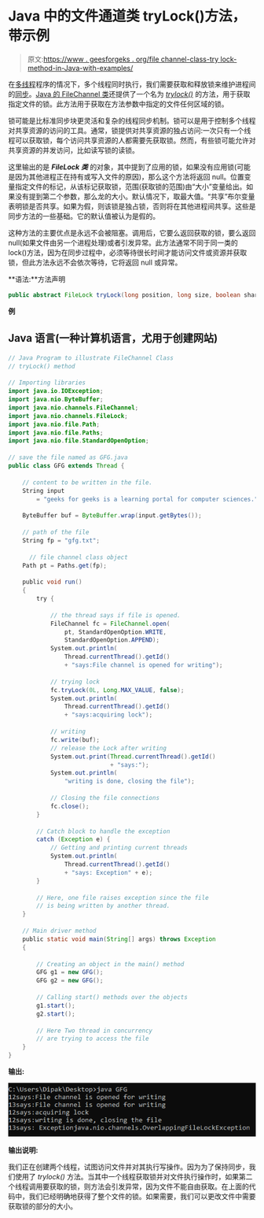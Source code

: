 # Java 中的文件通道类 tryLock()方法，带示例

> 原文:[https://www . geesforgeks . org/file channel-class-try lock-method-in-Java-with-examples/](https://www.geeksforgeeks.org/filechannel-class-trylock-method-in-java-with-examples/)

在[多线程](https://www.geeksforgeeks.org/multithreading-in-java/)程序的情况下，多个线程同时执行，我们需要获取和释放锁来维护进程间的[同步](https://www.geeksforgeeks.org/synchronized-in-java/)。[Java 的 FileChannel 类](https://www.geeksforgeeks.org/java-io-fileinputstream-class-java/)还提供了一个名为 [*trylock()*](https://www.geeksforgeeks.org/how-to-use-locks-in-multi-threaded-java-program/) 的方法，用于获取指定文件的锁。此方法用于获取在方法参数中指定的文件任何区域的锁。

锁可能是比标准同步块更灵活和复杂的线程同步机制。锁可以是用于控制多个线程对共享资源的访问的工具。通常，锁提供对共享资源的独占访问:一次只有一个线程可以获取锁，每个访问共享资源的人都需要先获取锁。然而，有些锁可能允许对共享资源的并发访问，比如读写锁的读锁。

这里输出的是 ***FileLock 类*** 的对象，其中提到了应用的锁，如果没有应用锁(可能是因为其他进程正在持有或写入文件的原因)，那么这个方法将返回 null。位置变量指定文件的标记，从该标记获取锁，范围(获取锁的范围)由“大小”变量给出。如果没有提到第二个参数，那么龙的大小。默认情况下，取最大值。“共享”布尔变量表明锁是否共享。如果为假，则该锁是独占锁，否则将在其他进程间共享。这些是同步方法的一些基础。它的默认值被认为是假的。

这种方法的主要优点是永远不会被阻塞。调用后，它要么返回获取的锁，要么返回 null(如果文件由另一个进程处理)或者引发异常。此方法通常不同于同一类的 lock()方法，因为在同步过程中，必须等待很长时间才能访问文件或资源并获取锁，但此方法永远不会依次等待，它将返回 null 或异常。

**语法:**方法声明

```java
public abstract FileLock tryLock(long position, long size, boolean shared) throws IOException 
```

**例**

## Java 语言(一种计算机语言，尤用于创建网站)

```java
// Java Program to illustrate FileChannel Class
// tryLock() method

// Importing libraries
import java.io.IOException;
import java.nio.ByteBuffer;
import java.nio.channels.FileChannel;
import java.nio.channels.FileLock;
import java.nio.file.Path;
import java.nio.file.Paths;
import java.nio.file.StandardOpenOption;

// save the file named as GFG.java
public class GFG extends Thread {

    // content to be written in the file.
    String input
        = "geeks for geeks is a learning portal for computer sciences.";

    ByteBuffer buf = ByteBuffer.wrap(input.getBytes());

    // path of the file
    String fp = "gfg.txt";

      // file channel class object
    Path pt = Paths.get(fp);

    public void run()
    {
        try {

            // the thread says if file is opened.
            FileChannel fc = FileChannel.open(
                pt, StandardOpenOption.WRITE,
                StandardOpenOption.APPEND);
            System.out.println(
                Thread.currentThread().getId()
                + "says:File channel is opened for writing");

            // trying lock
            fc.tryLock(0L, Long.MAX_VALUE, false);
            System.out.println(
                Thread.currentThread().getId()
                + "says:acquiring lock");

            // writing
            fc.write(buf);
            // release the Lock after writing
            System.out.print(Thread.currentThread().getId()
                             + "says:");
            System.out.println(
                "writing is done, closing the file");

            // Closing the file connections
            fc.close();
        }

        // Catch block to handle the exception
        catch (Exception e) {
            // Getting and printing current threads
            System.out.println(
                Thread.currentThread().getId()
                + "says: Exception" + e);
        }

        // Here, one file raises exception since the file
        // is being written by another thread.
    }

    // Main driver method
    public static void main(String[] args) throws Exception
    {

        // Creating an object in the main() method
        GFG g1 = new GFG();
        GFG g2 = new GFG();

        // Calling start() methods over the objects
        g1.start();
        g2.start();

        // Here Two thread in concurrency
        // are trying to access the file
    }
}
```

**输出:**

![](img/b70281d9fe3f69cb995e898c352fa4f3.png)

**输出说明:**

我们正在创建两个线程，试图访问文件并对其执行写操作。因为为了保持同步，我们使用了 *trylock()* 方法。当其中一个线程获取锁并对文件执行操作时，如果第二个线程调用要获取的锁，则方法会引发异常，因为文件不能自由获取。在上面的代码中，我们已经明确地获得了整个文件的锁。如果需要，我们可以更改文件中需要获取锁的部分的大小。